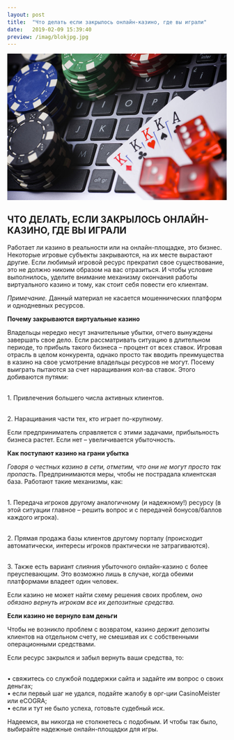 ```yaml
---
layout: post
title:  "Что делать если закрылось онлайн-казино, где вы играли"
date:   2019-02-09 15:39:40
preview: /imag/blokjpg.jpg
---
```


![Picture 1](/imag/казиныч.jpg)

## ЧТО ДЕЛАТЬ, ЕСЛИ ЗАКРЫЛОСЬ ОНЛАЙН-КАЗИНО, ГДЕ ВЫ ИГРАЛИ

Работает ли казино в реальности или на онлайн-площадке, это бизнес. Некоторые игровые субъекты закрываются, на их месте вырастают другие. Если любимый игровой ресурс прекратил свое существование, это не должно никоим образом на вас отразиться. И чтобы условие выполнилось, уделите внимание механизму окончания работы виртуального казино и тому, как стоит себя повести его клиентам.

<i>Примечание.</i> Данный материал не касается мошеннических платформ и однодневных ресурсов.

**Почему закрываются виртуальные казино**

Владельцы нередко несут значительные убытки, отчего вынуждены завершать свое дело. Если рассматривать ситуацию в длительном периоде, то прибыль такого бизнеса – процент от всех ставок. Игровая отрасль в целом конкурента, однако просто так вводить преимущества в казино на свое усмотрение владельцы ресурсов не могут. Посему выиграть пытаются за счет наращивания кол-ва ставок. Этого добиваются путями:

<br> 1.	Привлечения большего числа активных клиентов.

<br> 2.	Наращивания части тех, кто играет по-крупному. 

Если предприниматель справляется с этими задачами, прибыльность бизнеса растет. Если нет – увеличивается убыточность. 

<strong>Как поступают казино на грани убытка</strong>

<i>Говоря о честных казино в сети, отметим, что они не могут просто так пропасть.</i> Предпринимаются меры, чтобы не пострадала клиентская база. Работают такие механизмы, как:

<br> 1.	Передача игроков другому аналогичному (и надежному!) ресурсу (в этой ситуации главное – решить вопрос и с передачей бонусов/баллов каждого игрока). 

<br> 2.	Прямая продажа базы клиентов другому порталу (происходит автоматически, интересы игроков практически не затрагиваются).

<br> 3.	Также есть вариант слияния убыточного онлайн-казино с более преуспевающим. Это возможно лишь в случае, когда обеими платформами владеет один человек.

Если казино не может найти схему решения своих проблем, <i>оно обязано вернуть игрокам все их депозитные средства.</i>

<strong>Если казино не вернуло вам деньги</strong>

Чтобы не возникло проблем с возвратом, казино держит депозиты клиентов на отдельном счету, не смешивая их с собственными операционными средствами.

Если ресурс закрылся и забыл вернуть ваши средства, то:

<br>•	свяжитесь со службой поддержки сайта и задайте им вопрос о своих деньгах;
<br>•	если первый шаг не удался, подайте жалобу в орг-ции CasinoMeister или eCOGRA;
<br>•	если и тут не было успеха, готовьте судебный иск. 

Надеемся, вы никогда не столкнетесь с подобным. И чтобы так было, выбирайте надежные онлайн-площадки для игры. 

